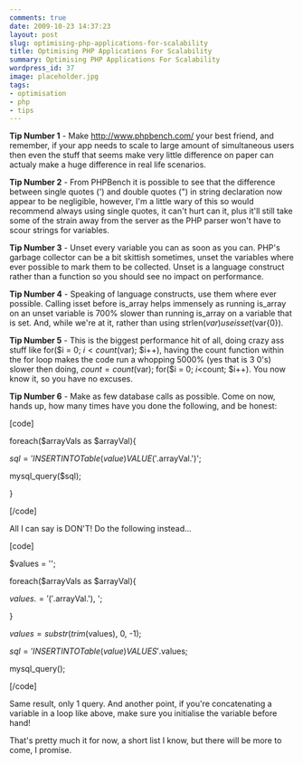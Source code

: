 ```yaml
---
comments: true
date: 2009-10-23 14:37:23
layout: post
slug: optimising-php-applications-for-scalability
title: Optimising PHP Applications For Scalability
summary: Optimising PHP Applications For Scalability
wordpress_id: 37
image: placeholder.jpg
tags:
- optimisation
- php
- tips
---
```


**Tip Number 1** - Make http://www.phpbench.com/ your best friend, and remember, if your app needs to scale to large amount of simultaneous users then even the stuff that seems make very little difference on paper can actualy make a huge difference in real life scenarios.

**Tip Number 2** - From PHPBench it is possible to see that the difference between single quotes (') and double quotes (") in string declaration now appear to be negligible, however, I'm a little wary of this so would recommend always using single quotes, it can't hurt can it, plus it'll still take some of the strain away from the server as the PHP parser won't have to scour strings for variables.

**Tip Number 3** - Unset every variable you can as soon as you can. PHP's garbage collector can be a bit skittish sometimes, unset the variables where ever possible to mark them to be collected. Unset is a language construct rather than a function so you should see no impact on performance.

**Tip Number 4** - Speaking of language constructs, use them where ever possible. Calling isset before is_array helps immensely as running is_array on an unset variable is 700% slower than running is_array on a variable that is set. And, while we're at it, rather than using strlen($var) use isset($var{0}).

**Tip Number 5** - This is the biggest performance hit of all, doing crazy ass stuff like for($i = 0; $i<count($var); $i++), having the count function within the for loop makes the code run a whopping 5000% (yes that is 3 0's) slower then doing, $count = count($var); for($i = 0; $i<$count; $i++). You now know it, so you have no excuses.

**Tip Number 6** - Make as few database calls as possible. Come on now, hands up, how many times have you done the following, and be honest:

[code]

foreach($arrayVals as $arrayVal){

$sql = 'INSERT INTO {Table} (value) VALUE ('.$arrayVal.')';

mysql_query($sql);

}

[/code]

All I can say is DON'T! Do the following instead...

[code]

$values = '';

foreach($arrayVals as $arrayVal){

$values .= '('.$arrayVal.'), ';

}

$values = substr(trim($values), 0, -1);

$sql = 'INSERT INTO {Table} (value) VALUES '.$values;

mysql_query();

[/code]

Same result, only 1 query. And another point, if you're concatenating a variable in a loop like above, make sure you initialise the variable before hand!

That's pretty much it for now, a short list I know, but there will be more to come, I promise.
